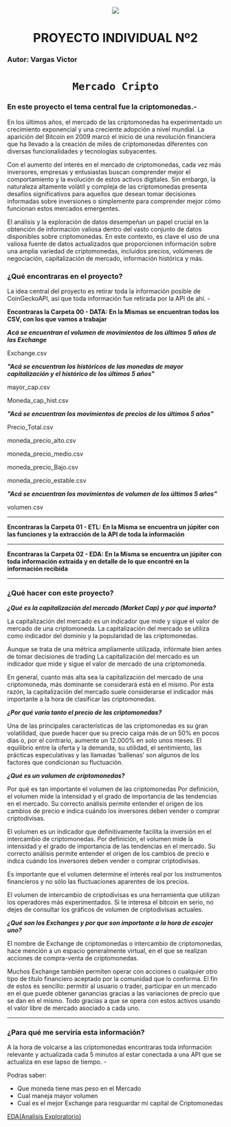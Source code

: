 <p align='center'>
<img src ="https://d31uz8lwfmyn8g.cloudfront.net/Assets/logo-henry-white-lg.png">
<p>

<h1 align='center'>
 <b>PROYECTO INDIVIDUAL Nº2</b>

</h1>

### **Autor: Vargas Victor**

# <h1 align="center">**`Mercado Cripto`**</h1>
 
### **En este proyecto el tema central fue la criptomonedas.-**

En los últimos años, el mercado de las criptomonedas ha experimentado un crecimiento exponencial y una creciente adopción a nivel mundial. La aparición del Bitcoin en 2009 marcó el inicio de una revolución financiera que ha llevado a la creación de miles de criptomonedas diferentes con diversas funcionalidades y tecnologías subyacentes.

Con el aumento del interés en el mercado de criptomonedas, cada vez más inversores, empresas y entusiastas buscan comprender mejor el comportamiento y la evolución de estos activos digitales. Sin embargo, la naturaleza altamente volátil y compleja de las criptomonedas presenta desafíos significativos para aquellos que desean tomar decisiones informadas sobre inversiones o simplemente para comprender mejor cómo funcionan estos mercados emergentes.

El análisis y la exploración de datos desempeñan un papel crucial en la obtención de información valiosa dentro del vasto conjunto de datos disponibles sobre criptomonedas. En este contexto, es clave el uso de una valiosa fuente de datos actualizados que proporcionen información sobre una amplia variedad de criptomonedas, incluidos precios, volúmenes de negociación, capitalización de mercado, información histórica y más.


### **¿Qué encontraras en el proyecto?**

La idea central del proyecto es retirar toda la información posible de CoinGeckoAPI, así que toda información fue retirada por la API de ahí. -

**Encontraras la Carpeta 00 - DATA: En la Mismas se encuentran todos los CSV, con los que vamos a trabajar**


***Acá se encuentran el volumen de movimientos de los últimos 5 años de las Exchange***


Exchange.csv


***"Acá se encuentran los históricos de las monedas de mayor capitalización y el histórico de los últimos 5 años"***

mayor_cap.csv

Moneda_cap_hist.csv

***"Acá se encuentran los movimientos de precios de los últimos 5 años"***

Precio_Total.csv

moneda_precio_alto.csv

moneda_precio_medio.csv

moneda_precio_Bajo.csv

moneda_precio_estable.csv


***"Acá se encuentran los movimientos de volumen de los últimos 5 años"***

volumen.csv


--------------------------------------------------------------------------------------------------------------



**Encontraras la Carpeta 01 - ETL: En la Misma se encuentra un júpiter con las funciones y la extracción de la API de toda la información**

--------------------------------------------------------------------------------------------------------------


**Encontraras la Carpeta 02 - EDA: En la Misma se encuentra un júpiter con toda información extraída y en detalle de lo que encontré en la información recibida**

---------------------------------------------------------------------------------------------------------------

### **¿Qué hacer con este proyecto?**

***¿Qué es la capitalización del mercado (Market Cap) y por qué importa?***

La capitalización del mercado es un indicador que mide y sigue el valor de mercado de una criptomoneda. La capitalización del mercado se utiliza como indicador del dominio y la popularidad de las criptomonedas.

Aunque se trata de una métrica ampliamente utilizada, infórmate bien antes de tomar decisiones de trading
La capitalización del mercado es un indicador que mide y sigue el valor de mercado de una criptomoneda. 

En general, cuanto más alta sea la capitalización del mercado de una criptomoneda, más dominante se considerará está en el mismo. Por esta razón, la capitalización del mercado suele considerarse el indicador más importante a la hora de clasificar las criptomonedas.


***¿Por qué varía tanto el precio de las criptomonedas?***

Una de las principales características de las criptomonedas es su gran volatilidad, que puede hacer que su precio caiga más de un 50% en pocos días o, por el contrario, aumente un 12.000% en solo unos meses. El equilibrio entre la oferta y la demanda, su utilidad, el sentimiento, las prácticas especulativas y las llamadas ‘ballenas’ son algunos de los factores que condicionan su fluctuación.


***¿Qué es un volumen de criptomonedas?***

Por qué es tan importante el volumen de las criptomonedas
Por definición, el volumen mide la intensidad y el grado de importancia de las tendencias en el mercado. Su correcto análisis permite entender el origen de los cambios de precio e indica cuándo los inversores deben vender o comprar criptodivisas.

El volumen es un indicador que definitivamente facilita la inversión en el intercambio de criptomonedas. Por definición, el volumen mide la intensidad y el grado de importancia de las tendencias en el mercado. Su correcto análisis permite entender el origen de los cambios de precio e indica cuándo los inversores deben vender o comprar criptodivisas.

Es importante que el volumen determine el interés real por los instrumentos financieros y no sólo las fluctuaciones aparentes de los precios.

El volumen de intercambio de criptodivisas es una herramienta que utilizan los operadores más experimentados. Si te interesa el bitcoin en serio, no dejes de consultar los gráficos de volumen de criptodivisas actuales.


***¿Qué son los Exchanges y por que son importante a la hora de escojer uno?***

El nombre de Exchange de criptomonedas o intercambio de criptomonedas, hace mención a un espacio generalmente virtual, en el que se realizan acciones de compra-venta de criptomonedas.


Muchos Exchange también permiten operar con acciones o cualquier otro tipo de título financiero aceptado por la comunidad que lo conforma. El fin de estos es sencillo: permitir al usuario o trader, participar en un mercado en el que puede obtener ganancias gracias a las variaciones de precio que se dan en el mismo. Todo gracias a que se opera con estos activos usando el valor libre de mercado asociado a cada uno.



----------------------------------------------------------------------------------------------------------------

### ¿Para qué me serviría esta información?


A la hora de volcarse a las criptomonedas encontraras toda información relevante y actualizada cada 5 minutos al estar conectada a una API que se actualiza en ese lapso de tiempo. -

Podras saber: 
* Que moneda tiene mas peso en el Mercado
* Cual maneja mayor volumen
* Cual es el mejor Exchange para resguardar mi capital de Criptomonedas


<a href="https://vargasvictorcriptomonedas.streamlit.app/" target="_blank">EDA(Analisis Exploratorio)</a>